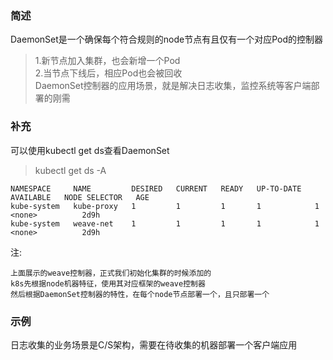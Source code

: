 ### 简述
DaemonSet是一个确保每个符合规则的node节点有且仅有一个对应Pod的控制器
> 1.新节点加入集群，也会新增一个Pod   
> 2.当节点下线后，相应Pod也会被回收   
> DaemonSet控制器的应用场景，就是解决日志收集，监控系统等客户端部署的刚需  

### 补充
可以使用kubectl get ds查看DaemonSet
> kubectl get ds -A     
```
NAMESPACE     NAME         DESIRED   CURRENT   READY   UP-TO-DATE   AVAILABLE   NODE SELECTOR   AGE
kube-system   kube-proxy   1         1         1       1            1           <none>          2d9h
kube-system   weave-net    1         1         1       1            1           <none>          2d9h
```

注:
```
上面展示的weave控制器，正式我们初始化集群的时候添加的
k8s先根据node机器特征，使用其对应框架的weave控制器
然后根据DaemonSet控制器的特性，在每个node节点部署一个，且只部署一个
```

### 示例
日志收集的业务场景是C/S架构，需要在待收集的机器部署一个客户端应用
























